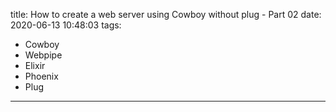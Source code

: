 title: How to create a web server using Cowboy without plug - Part 02
date: 2020-06-13 10:48:03
tags:
- Cowboy
- Webpipe
- Elixir
- Phoenix
- Plug
---
